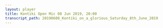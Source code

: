 ```yaml
---
layout: player
title: Kontiki Open Mic 08 Jun 2019, 20:00
transcript_path: 20190608_Kontiki_on_a_glorious_Saturday_8th_June_2019
---
```

